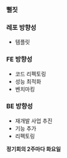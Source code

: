### 뻘짓

### 레포 방향성

- 템플릿

### FE 방향성

- 코드 리펙토링
- 성능 최적화
- 벤치마킹

### BE 방향성

- 재개발 사업 추진
- 기능 추가
- 리펙토링

**정기회의 2주마다 화요일**


